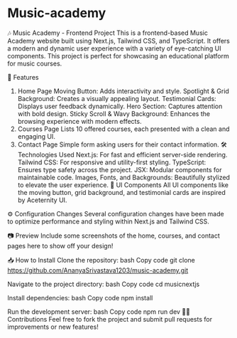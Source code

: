 # Music-academy
🎶 Music Academy - Frontend Project
This is a frontend-based Music Academy website built using Next.js, Tailwind CSS, and TypeScript. It offers a modern and dynamic user experience with a variety of eye-catching UI components. This project is perfect for showcasing an educational platform for music courses.

🚀 Features
1. Home Page
Moving Button: Adds interactivity and style.
Spotlight & Grid Background: Creates a visually appealing layout.
Testimonial Cards: Displays user feedback dynamically.
Hero Section: Captures attention with bold design.
Sticky Scroll & Wavy Background: Enhances the browsing experience with modern effects.
2. Courses Page
Lists 10 offered courses, each presented with a clean and engaging UI.
3. Contact Page
Simple form asking users for their contact information.
🛠️ Technologies Used
Next.js: For fast and efficient server-side rendering.
Tailwind CSS: For responsive and utility-first styling.
TypeScript: Ensures type safety across the project.
JSX: Modular components for maintainable code.
Images, Fonts, and Backgrounds: Beautifully stylized to elevate the user experience.
🧩 UI Components
All UI components like the moving button, grid background, and testimonial cards are inspired by Aceternity UI.

⚙️ Configuration Changes
Several configuration changes have been made to optimize performance and styling within Next.js and Tailwind CSS.

📷 Preview
Include some screenshots of the home, courses, and contact pages here to show off your design!

📥 How to Install
Clone the repository:
bash
Copy code
git clone https://github.com/AnanyaSrivastava1203/music-academy.git

Navigate to the project directory:
bash
Copy code
cd musicnextjs

Install dependencies:
bash
Copy code
npm install

Run the development server:
bash
Copy code
npm run dev
👨‍💻 Contributions
Feel free to fork the project and submit pull requests for improvements or new features!
